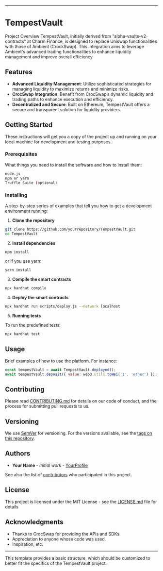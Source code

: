 
---

# TempestVault

Project Overview
TempestVault, initially derived from "alpha-vaults-v2-contracts" at Charm Finance, is designed to replace Uniswap functionalities with those of Ambient (CrockSwap). This integration aims to leverage Ambient's advanced trading functionalities to enhance liquidity management and improve overall efficiency.

## Features

- **Advanced Liquidity Management**: Utilize sophisticated strategies for managing liquidity to maximize returns and minimize risks.
- **CrocSwap Integration**: Benefit from CrocSwap’s dynamic liquidity and trading paths to enhance execution and efficiency.
- **Decentralized and Secure**: Built on Ethereum, TempestVault offers a secure and transparent solution for liquidity providers.

## Getting Started

These instructions will get you a copy of the project up and running on your local machine for development and testing purposes.

### Prerequisites

What things you need to install the software and how to install them:

```bash
node.js
npm or yarn
Truffle Suite (optional)
```

### Installing

A step-by-step series of examples that tell you how to get a development environment running:

1. **Clone the repository**

```bash
git clone https://github.com/yourrepository/TempestVault.git
cd TempestVault
```

2. **Install dependencies**

```bash
npm install
```

or if you use yarn:

```bash
yarn install
```

3. **Compile the smart contracts**

```bash
npx hardhat compile
```

4. **Deploy the smart contracts**

```bash
npx hardhat run scripts/deploy.js --network localhost
```

5. **Running tests**

To run the predefined tests:

```bash
npx hardhat test
```

## Usage

Brief examples of how to use the platform. For instance:

```javascript
const tempestVault = await TempestVault.deployed();
await tempestVault.deposit({ value: web3.utils.toWei('1', 'ether') });
```

## Contributing

Please read [CONTRIBUTING.md](CONTRIBUTING.md) for details on our code of conduct, and the process for submitting pull requests to us.

## Versioning

We use [SemVer](http://semver.org/) for versioning. For the versions available, see the [tags on this repository](https://github.com/yourrepository/TempestVault/tags).

## Authors

- **Your Name** - *Initial work* - [YourProfile](https://github.com/YourProfile)

See also the list of [contributors](https://github.com/yourrepository/TempestVault/contributors) who participated in this project.

## License

This project is licensed under the MIT License - see the [LICENSE.md](LICENSE.md) file for details

## Acknowledgments

- Thanks to CrocSwap for providing the APIs and SDKs.
- Appreciation to anyone whose code was used.
- Inspiration, etc.

---

This template provides a basic structure, which should be customized to better fit the specifics of the TempestVault project.

